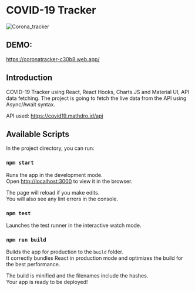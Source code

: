 # COVID-19 Tracker

![Corona_tracker](https://user-images.githubusercontent.com/12187795/92937465-a703f380-f44b-11ea-966a-9bdae10fb03a.png)

## DEMO:
 https://coronatracker-c30b8.web.app/
## Introduction

COVID-19 Tracker using React, React Hooks, Charts.JS and Material UI, API data fetching.
The project is going to fetch the live data from the API using Async/Await syntax. 

API used: https://covid19.mathdro.id/api

## Available Scripts

In the project directory, you can run:

### `npm start`

Runs the app in the development mode.<br />
Open [http://localhost:3000](http://localhost:3000) to view it in the browser.

The page will reload if you make edits.<br />
You will also see any lint errors in the console.

### `npm test`

Launches the test runner in the interactive watch mode.<br />

### `npm run build`

Builds the app for production to the `build` folder.<br />
It correctly bundles React in production mode and optimizes the build for the best performance.

The build is minified and the filenames include the hashes.<br />
Your app is ready to be deployed!
